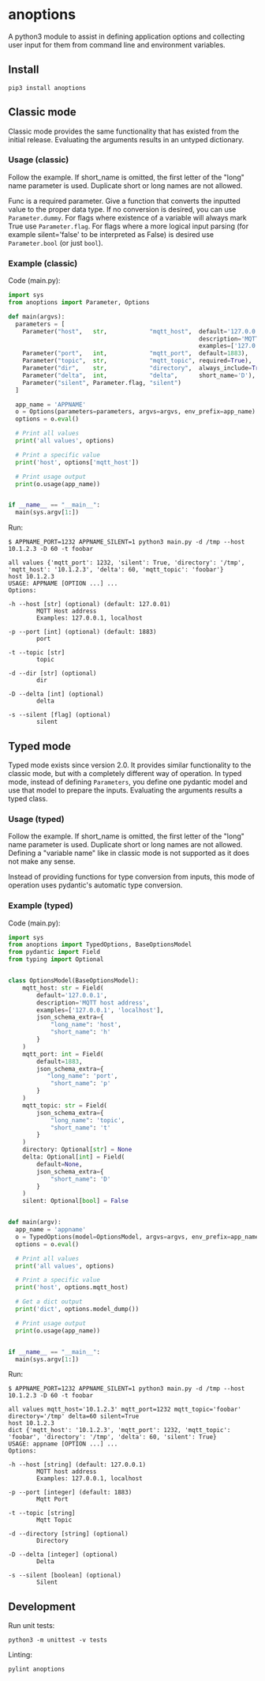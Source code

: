 # anoptions

A python3 module to assist in defining application options and collecting user input for them from command line and environment variables.

## Install

`pip3 install anoptions`

## Classic mode

Classic mode provides the same functionality that has existed from the initial release. Evaluating the
arguments results in an untyped dictionary.

### Usage (classic)

Follow the example. If short_name is omitted, the first letter of the "long" name parameter is used. Duplicate short or long names are not allowed.

Func is a required parameter. Give a function that converts the inputted value to the proper data type. If no conversion is desired, you can use `Parameter.dummy`.
For flags where existence of a variable will always mark True use `Parameter.flag`.
For flags where a more logical input parsing (for example silent='false' to be interpreted as False) is desired use `Parameter.bool` (or just `bool`).

### Example (classic)

Code (main.py):

```python
import sys
from anoptions import Parameter, Options

def main(argvs):
  parameters = [
    Parameter("host",   str,            "mqtt_host",  default='127.0.0.1',
                                                      description='MQTT Host address',
                                                      examples=['127.0.0.1', 'localhost']),
    Parameter("port",   int,            "mqtt_port",  default=1883),
    Parameter("topic",  str,            "mqtt_topic", required=True),
    Parameter("dir",    str,            "directory",  always_include=True),
    Parameter("delta",  int,            "delta",      short_name='D'),
    Parameter("silent", Parameter.flag, "silent")
  ]

  app_name = 'APPNAME'
  o = Options(parameters=parameters, argvs=argvs, env_prefix=app_name)
  options = o.eval()

  # Print all values
  print('all values', options)

  # Print a specific value
  print('host', options['mqtt_host'])

  # Print usage output
  print(o.usage(app_name))


if __name__ == "__main__":
  main(sys.argv[1:])
```

Run:

```shell
$ APPNAME_PORT=1232 APPNAME_SILENT=1 python3 main.py -d /tmp --host 10.1.2.3 -D 60 -t foobar

all values {'mqtt_port': 1232, 'silent': True, 'directory': '/tmp', 'mqtt_host': '10.1.2.3', 'delta': 60, 'mqtt_topic': 'foobar'}
host 10.1.2.3
USAGE: APPNAME [OPTION ...] ...
Options:

-h --host [str] (optional) (default: 127.0.01)
        MQTT Host address
        Examples: 127.0.0.1, localhost

-p --port [int] (optional) (default: 1883)
        port

-t --topic [str]
        topic

-d --dir [str] (optional)
        dir

-D --delta [int] (optional)
        delta

-s --silent [flag] (optional)
        silent
```

## Typed mode

Typed mode exists since version 2.0. It provides similar functionality to the classic mode,
but with a completely different way of operation. In typed mode, instead of defining `Parameters`,
you define one pydantic model and use that model to prepare the inputs. Evaluating the arguments
results a typed class.

### Usage (typed)

Follow the example. If short_name is omitted, the first letter of the "long" name parameter is used. Duplicate short or long names are not allowed. Defining a "variable name" like in classic mode is not supported as it does not make any sense.

Instead of providing functions for type conversion from inputs, this mode of operation uses pydantic's
automatic type conversion.

### Example (typed)

Code (main.py):

```python
import sys
from anoptions import TypedOptions, BaseOptionsModel
from pydantic import Field
from typing import Optional


class OptionsModel(BaseOptionsModel):
    mqtt_host: str = Field(
        default='127.0.0.1',
        description='MQTT host address',
        examples=['127.0.0.1', 'localhost'],
        json_schema_extra={
            "long_name": 'host',
            "short_name": 'h'
        }
    )
    mqtt_port: int = Field(
        default=1883,
        json_schema_extra={
           "long_name": 'port',
            "short_name": 'p'
        }
    )
    mqtt_topic: str = Field(
        json_schema_extra={
            "long_name": 'topic',
            "short_name": 't'
        }
    )
    directory: Optional[str] = None
    delta: Optional[int] = Field(
        default=None,
        json_schema_extra={
            "short_name": 'D'
        }
    )    
    silent: Optional[bool] = False


def main(argv):
  app_name = 'appname'
  o = TypedOptions(model=OptionsModel, argvs=argvs, env_prefix=app_name)
  options = o.eval()

  # Print all values
  print('all values', options)

  # Print a specific value
  print('host', options.mqtt_host)

  # Get a dict output  
  print('dict', options.model_dump())

  # Print usage output
  print(o.usage(app_name))


if __name__ == "__main__":
  main(sys.argv[1:])
```

Run:

```shell
$ APPNAME_PORT=1232 APPNAME_SILENT=1 python3 main.py -d /tmp --host 10.1.2.3 -D 60 -t foobar

all values mqtt_host='10.1.2.3' mqtt_port=1232 mqtt_topic='foobar' directory='/tmp' delta=60 silent=True
host 10.1.2.3
dict {'mqtt_host': '10.1.2.3', 'mqtt_port': 1232, 'mqtt_topic': 'foobar', 'directory': '/tmp', 'delta': 60, 'silent': True}
USAGE: appname [OPTION ...] ...
Options:

-h --host [string] (default: 127.0.0.1)
        MQTT host address
        Examples: 127.0.0.1, localhost

-p --port [integer] (default: 1883)
        Mqtt Port

-t --topic [string]
        Mqtt Topic

-d --directory [string] (optional)
        Directory

-D --delta [integer] (optional)
        Delta

-s --silent [boolean] (optional)
        Silent

```

## Development

Run unit tests:

```shell
python3 -m unittest -v tests
```

Linting:

```shell
pylint anoptions
```
